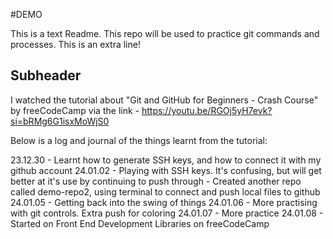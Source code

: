 #DEMO

This is a text Readme. This repo will be used to practice git commands and processes. This is an extra line!

## Subheader

I watched the tutorial about "Git and GitHub for Beginners - Crash Course" by freeCodeCamp via the link - https://youtu.be/RGOj5yH7evk?si=bRMg6G1isxMoWjS0

Below is a log and journal of the things learnt from the tutorial:

23.12.30 - Learnt how to generate SSH keys, and how to connect it with my github account
24.01.02 - Playing with SSH keys. It's confusing, but will get better at it's use by continuing to push through
         - Created another repo called demo-repo2, using terminal to connect and push local files to github 
24.01.05 - Getting back into the swing of things
24.01.06 - More practising with git controls. Extra push for coloring
24.01.07 - More practice
24.01.08 - Started on Front End Development Libraries on freeCodeCamp